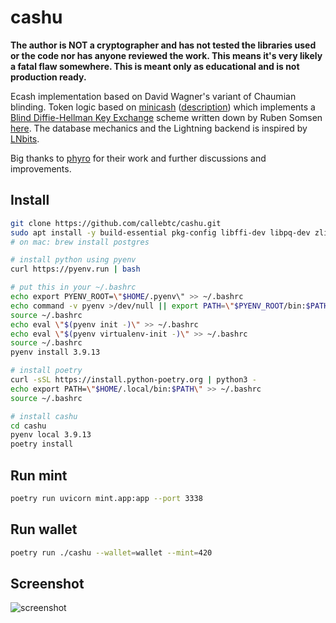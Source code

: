 # cashu

**The author is NOT a cryptographer and has not tested the libraries used or the code nor has anyone reviewed the work. This means it's very likely a fatal flaw somewhere. This is meant only as educational and is not production ready.**

Ecash implementation based on David Wagner's variant of Chaumian blinding. Token logic based on [minicash](https://github.com/phyro/minicash) ([description](https://gist.github.com/phyro/935badc682057f418842c72961cf096c)) which implements a [Blind Diffie-Hellman Key Exchange](https://cypherpunks.venona.com/date/1996/03/msg01848.html) scheme written down by Ruben Somsen [here](https://gist.github.com/RubenSomsen/be7a4760dd4596d06963d67baf140406). The database mechanics and the Lightning backend is inspired by [LNbits](https://github.com/lnbits/lnbits-legend).

Big thanks to [phyro](https://github.com/phyro) for their work and further discussions and improvements.

## Install

```bash
git clone https://github.com/callebtc/cashu.git
sudo apt install -y build-essential pkg-config libffi-dev libpq-dev zlib1g-dev libssl-dev python3-dev
# on mac: brew install postgres

# install python using pyenv
curl https://pyenv.run | bash

# put this in your ~/.bashrc
echo export PYENV_ROOT=\"$HOME/.pyenv\" >> ~/.bashrc
echo command -v pyenv >/dev/null || export PATH=\"$PYENV_ROOT/bin:$PATH\" >> ~/.bashrc
source ~/.bashrc
echo eval \"$(pyenv init -)\" >> ~/.bashrc
echo eval \"$(pyenv virtualenv-init -)\" >> ~/.bashrc
source ~/.bashrc
pyenv install 3.9.13

# install poetry
curl -sSL https://install.python-poetry.org | python3 -
echo export PATH=\"$HOME/.local/bin:$PATH\" >> ~/.bashrc
source ~/.bashrc

# install cashu
cd cashu
pyenv local 3.9.13
poetry install
```

## Run mint
```bash
poetry run uvicorn mint.app:app --port 3338
```
## Run wallet

```bash
poetry run ./cashu --wallet=wallet --mint=420
```

## Screenshot
![screenshot](https://user-images.githubusercontent.com/93376500/189533335-68a863e2-bacd-47c1-aecc-e4fb09883d11.jpg)
